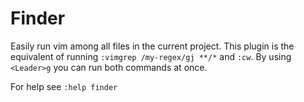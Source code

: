 # Finder
Easily run vim among all files in the current project. This plugin is the
equivalent of running `:vimgrep /my-regex/gj **/*` and `:cw`. By using
`<Leader>g` you can run both commands at once. 

For help see `:help finder`

